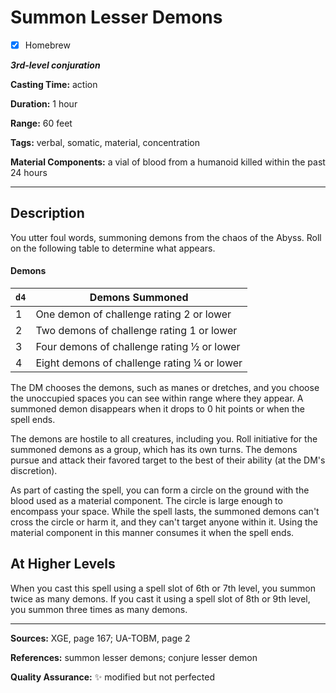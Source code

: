 # Summon Lesser Demons

- [x] Homebrew

***3rd-level conjuration***

**Casting Time:** action

**Duration:** 1 hour

**Range:** 60 feet

**Tags:** verbal, somatic, material, concentration

**Material Components:** a vial of blood from a humanoid killed within the past 24 hours

---

## Description
You utter foul words, summoning demons from the chaos of the Abyss.
Roll on the following table to determine what appears.

#### Demons
| `d4` | Demons Summoned                                    |
|------|----------------------------------------------------|
| 1    | One demon of challenge rating 2 or lower           |
| 2    | Two demons of challenge rating 1 or lower          |
| 3    | Four demons of challenge rating &frac12; or lower  |
| 4    | Eight demons of challenge rating &frac14; or lower |

The DM chooses the demons, such as manes or dretches, and you choose the unoccupied spaces you can see within range where they appear.
A summoned demon disappears when it drops to 0 hit points or when the spell ends.

The demons are hostile to all creatures, including you.
Roll initiative for the summoned demons as a group, which has its own turns.
The demons pursue and attack their favored target to the best of their ability (at the DM's discretion).

As part of casting the spell, you can form a circle on the ground with the blood used as a material component.
The circle is large enough to encompass your space.
While the spell lasts, the summoned demons can't cross the circle or harm it, and they can't target anyone within it.
Using the material component in this manner consumes it when the spell ends.

## At Higher Levels
When you cast this spell using a spell slot of 6th or 7th level, you summon twice as many demons.
If you cast it using a spell slot of 8th or 9th level, you summon three times as many demons.

---

**Sources:** XGE, page 167; UA-TOBM, page 2

**References:** summon lesser demons; conjure lesser demon

**Quality Assurance:** :sparkles: modified but not perfected

